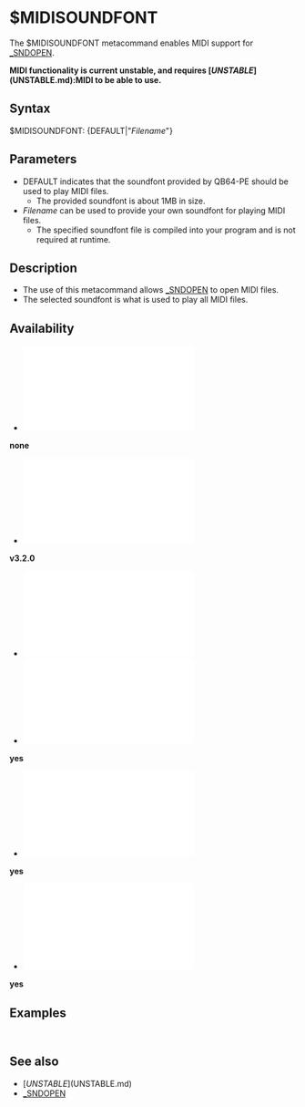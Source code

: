 # $MIDISOUNDFONT

The $MIDISOUNDFONT metacommand enables MIDI support for [_SNDOPEN](_SNDOPEN.md).

**MIDI functionality is current unstable, and requires [$UNSTABLE]($UNSTABLE.md):MIDI to be able to use.**

  

## Syntax

$MIDISOUNDFONT: {DEFAULT|"*Filename*"}
  

## Parameters

* DEFAULT indicates that the soundfont provided by QB64-PE should be used to play MIDI files.
	+ The provided soundfont is about 1MB in size.
* *Filename* can be used to provide your own soundfont for playing MIDI files.
	+ The specified soundfont file is compiled into your program and is not required at runtime.

  

## Description

* The use of this metacommand allows [_SNDOPEN](_SNDOPEN.md) to open MIDI files.
* The selected soundfont is what is used to play all MIDI files.

  

## Availability

* [![none](![none.md)](File:Qb64.png "none")

**none**
* [![v3.2.0](![v3.2.0.md)](File:Qbpe.png "v3.2.0")

**v3.2.0**
* [![Apix.png](![Apix.png.md)](File:Apix.png)
* [![yes](![yes.md)](File:Win.png "yes")

**yes**
* [![yes](![yes.md)](File:Lnx.png "yes")

**yes**
* [![yes](![yes.md)](File:Osx.png "yes")

**yes**

  

## Examples

``` [$UNSTABLE]($UNSTABLE.md):MIDI  ' This line is only allowed when [$UNSTABLE]($UNSTABLE.md):MIDI is used $MIDISOUNDFONT: Default  [_SNDPLAYFILE](_SNDPLAYFILE.md) "example.mid"  
```

``` [$UNSTABLE]($UNSTABLE.md):MIDI  ' Using a custom soundfont rather than the default $MIDISOUNDFONT: "soundfont.sf2"  [_SNDPLAYFILE](_SNDPLAYFILE.md) "example.mid"  
```

  

## See also

* [$UNSTABLE]($UNSTABLE.md)
* [_SNDOPEN](_SNDOPEN.md)

  
